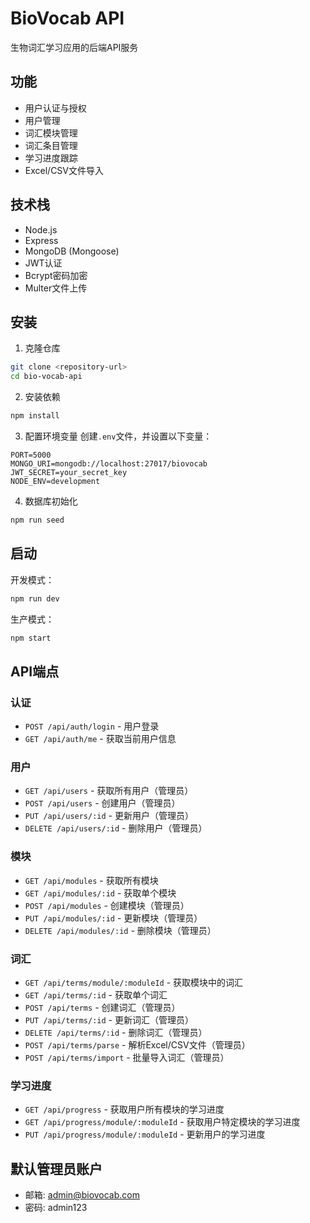 # BioVocab API

生物词汇学习应用的后端API服务

## 功能

- 用户认证与授权
- 用户管理
- 词汇模块管理
- 词汇条目管理
- 学习进度跟踪
- Excel/CSV文件导入

## 技术栈

- Node.js
- Express
- MongoDB (Mongoose)
- JWT认证
- Bcrypt密码加密
- Multer文件上传

## 安装

1. 克隆仓库
```bash
git clone <repository-url>
cd bio-vocab-api
```

2. 安装依赖
```bash
npm install
```

3. 配置环境变量
创建`.env`文件，并设置以下变量：
```
PORT=5000
MONGO_URI=mongodb://localhost:27017/biovocab
JWT_SECRET=your_secret_key
NODE_ENV=development
```

4. 数据库初始化
```bash
npm run seed
```

## 启动

开发模式：
```bash
npm run dev
```

生产模式：
```bash
npm start
```

## API端点

### 认证
- `POST /api/auth/login` - 用户登录
- `GET /api/auth/me` - 获取当前用户信息

### 用户
- `GET /api/users` - 获取所有用户（管理员）
- `POST /api/users` - 创建用户（管理员）
- `PUT /api/users/:id` - 更新用户（管理员）
- `DELETE /api/users/:id` - 删除用户（管理员）

### 模块
- `GET /api/modules` - 获取所有模块
- `GET /api/modules/:id` - 获取单个模块
- `POST /api/modules` - 创建模块（管理员）
- `PUT /api/modules/:id` - 更新模块（管理员）
- `DELETE /api/modules/:id` - 删除模块（管理员）

### 词汇
- `GET /api/terms/module/:moduleId` - 获取模块中的词汇
- `GET /api/terms/:id` - 获取单个词汇
- `POST /api/terms` - 创建词汇（管理员）
- `PUT /api/terms/:id` - 更新词汇（管理员）
- `DELETE /api/terms/:id` - 删除词汇（管理员）
- `POST /api/terms/parse` - 解析Excel/CSV文件（管理员）
- `POST /api/terms/import` - 批量导入词汇（管理员）

### 学习进度
- `GET /api/progress` - 获取用户所有模块的学习进度
- `GET /api/progress/module/:moduleId` - 获取用户特定模块的学习进度
- `PUT /api/progress/module/:moduleId` - 更新用户的学习进度

## 默认管理员账户

- 邮箱: admin@biovocab.com
- 密码: admin123 